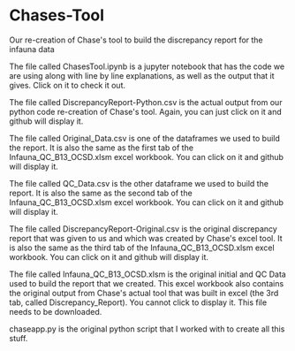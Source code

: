 # Chases-Tool
Our re-creation of Chase's tool to build the discrepancy report for the infauna data

The file called ChasesTool.ipynb is a jupyter notebook that has the code we are using along with line by line explanations, as well as the output that it gives. Click on it to check it out.

The file called DiscrepancyReport-Python.csv is the actual output from our python code re-creation of Chase's tool. 
Again, you can just click on it and github will display it.

The file called Original_Data.csv is one of the dataframes we used to build the report. 
It is also the same as the first tab of the Infauna_QC_B13_OCSD.xlsm excel workbook.
You can click on it and github will display it.

The file called QC_Data.csv is the other dataframe we used to build the report. 
It is also the same as the second tab of the Infauna_QC_B13_OCSD.xlsm excel workbook.
You can click on it and github will display it.

The file called DiscrepancyReport-Original.csv is the original discrepancy report that was given to us and which was created by Chase's excel tool. It is also the same as the third tab of the Infauna_QC_B13_OCSD.xlsm excel workbook.
You can click on it and github will display it.

The file called Infauna_QC_B13_OCSD.xlsm is the original initial and QC Data used to build the report that we created. 
This excel workbook also contains the original output from Chase's actual tool that was built in excel (the 3rd tab, called Discrepancy_Report). 
You cannot click to display it. This file needs to be downloaded.

chaseapp.py is the original python script that I worked with to create all this stuff.
